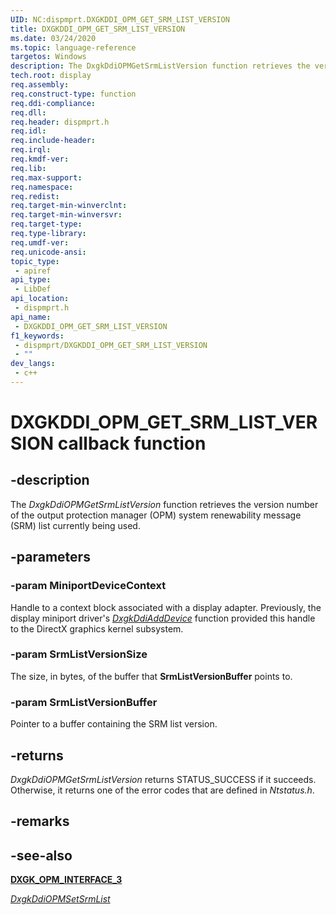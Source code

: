 ```yaml
---
UID: NC:dispmprt.DXGKDDI_OPM_GET_SRM_LIST_VERSION
title: DXGKDDI_OPM_GET_SRM_LIST_VERSION
ms.date: 03/24/2020
ms.topic: language-reference
targetos: Windows
description: The DxgkDdiOPMGetSrmListVersion function retrieves the version number of the output protection manager (OPM) system renewability message (SRM) list currently being used.
tech.root: display
req.assembly: 
req.construct-type: function
req.ddi-compliance: 
req.dll: 
req.header: dispmprt.h
req.idl: 
req.include-header: 
req.irql: 
req.kmdf-ver: 
req.lib: 
req.max-support: 
req.namespace: 
req.redist: 
req.target-min-winverclnt: 
req.target-min-winversvr: 
req.target-type: 
req.type-library: 
req.umdf-ver: 
req.unicode-ansi: 
topic_type:
 - apiref
api_type:
 - LibDef
api_location:
 - dispmprt.h
api_name:
 - DXGKDDI_OPM_GET_SRM_LIST_VERSION
f1_keywords:
 - dispmprt/DXGKDDI_OPM_GET_SRM_LIST_VERSION
 - ""
dev_langs:
 - c++
---
```


# DXGKDDI_OPM_GET_SRM_LIST_VERSION callback function

## -description

The *DxgkDdiOPMGetSrmListVersion* function retrieves the version number of the output protection manager (OPM) system renewability message (SRM) list currently being used.

## -parameters

### -param MiniportDeviceContext

Handle to a context block associated with a display adapter. Previously, the display miniport driver's [*DxgkDdiAddDevice*](..\dispmprt\nc-dispmprt-dxgkddi_add_device.md) function provided this handle to the DirectX graphics kernel subsystem.

### -param SrmListVersionSize

The size, in bytes, of the buffer that **SrmListVersionBuffer** points to.

### -param SrmListVersionBuffer

Pointer to a buffer containing the SRM list version.

## -returns

*DxgkDdiOPMGetSrmListVersion* returns STATUS_SUCCESS if it succeeds. Otherwise, it returns one of the error codes that are defined in *Ntstatus.h*.

## -remarks

## -see-also

[**DXGK_OPM_INTERFACE_3**](ns-dispmprt-_dxgk_opm_interface_3.md)

[*DxgkDdiOPMSetSrmList*](nc-dispmprt-dxgkddi_opm_set_srm_list.md)
